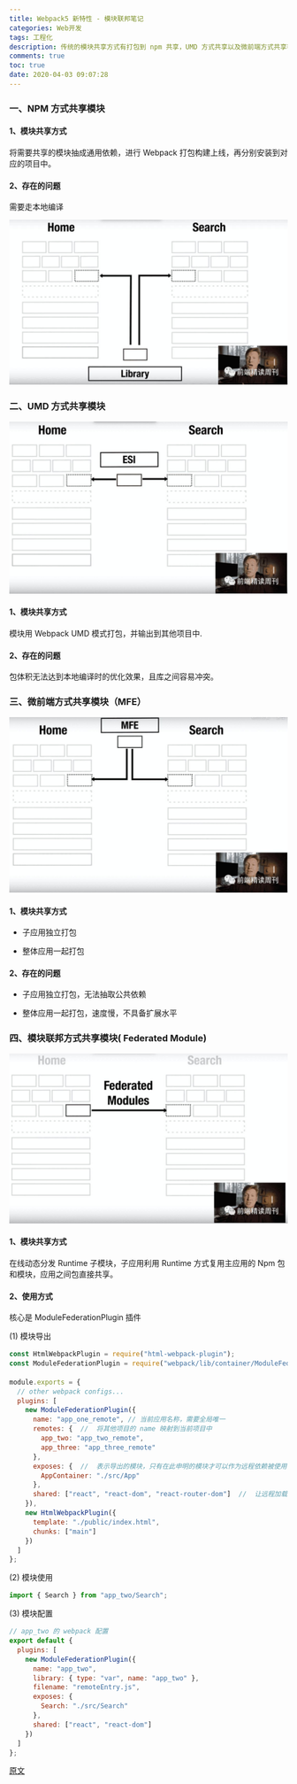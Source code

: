 ```yaml
---
title: Webpack5 新特性 - 模块联邦笔记
categories: Web开发
tags: 工程化
description: 传统的模块共享方式有打包到 npm 共享，UMD 方式共享以及微前端方式共享等，但是这些方式都多少有点问题，Webpack5 新特性模块联邦就是为解决这些问题而生。
comments: true
toc: true
date: 2020-04-03 09:07:28
---
```

<!-- ![NPM 方式共享模块图解](https://raw.githubusercontent.com/Canace22/Assets/main/images/npm.jpeg) -->
### 一、NPM 方式共享模块

#### 1、模块共享方式

将需要共享的模块抽成通用依赖，进行 Webpack 打包构建上线，再分别安装到对应的项目中。

#### 2、存在的问题

需要走本地编译

![NPM 方式共享模块图解](https://raw.githubusercontent.com/Canace22/Assets/main/images/npm.jpeg)

### 二、UMD 方式共享模块

![UMD 方式共享模块图解](https://raw.githubusercontent.com/Canace22/Assets/main/images/umd.jpeg)

#### 1、模块共享方式

模块用 Webpack UMD 模式打包，并输出到其他项目中.

#### 2、存在的问题

包体积无法达到本地编译时的优化效果，且库之间容易冲突。

### 三、微前端方式共享模块（MFE）

![微前端方式共享模块图解](https://raw.githubusercontent.com/Canace22/Assets/main/images/mfe.jpeg)

#### 1、模块共享方式

- 子应用独立打包
  
- 整体应用一起打包

#### 2、存在的问题

- 子应用独立打包，无法抽取公共依赖

- 整体应用一起打包，速度慢，不具备扩展水平

### 四、模块联邦方式共享模块( Federated Module)

![微前端方式共享模块图解](https://raw.githubusercontent.com/Canace22/Assets/main/images/fm.jpeg)

#### 1、模块共享方式

在线动态分发 Runtime 子模块，子应用利用 Runtime 方式复用主应用的 Npm 包和模块，应用之间包直接共享。

#### 2、使用方式

核心是 ModuleFederationPlugin 插件

(1) 模块导出

```js
const HtmlWebpackPlugin = require("html-webpack-plugin");
const ModuleFederationPlugin = require("webpack/lib/container/ModuleFederationPlugin");

module.exports = {
  // other webpack configs...
  plugins: [
    new ModuleFederationPlugin({
      name: "app_one_remote", // 当前应用名称，需要全局唯一
      remotes: {  //  将其他项目的 name 映射到当前项目中
        app_two: "app_two_remote",
        app_three: "app_three_remote"
      },
      exposes: {  //  表示导出的模块，只有在此申明的模块才可以作为远程依赖被使用
        AppContainer: "./src/App"
      },
      shared: ["react", "react-dom", "react-router-dom"]  //  让远程加载的模块对应依赖改为使用本地项目的 React 或 ReactDOM
    }),
    new HtmlWebpackPlugin({
      template: "./public/index.html",
      chunks: ["main"]
    })
  ]
};
```

(2) 模块使用

```js
import { Search } from "app_two/Search";
```

(3) 模块配置

```js
// app_two 的 webpack 配置
export default {
  plugins: [
    new ModuleFederationPlugin({
      name: "app_two",
      library: { type: "var", name: "app_two" },
      filename: "remoteEntry.js",
      exposes: {
        Search: "./src/Search"
      },
      shared: ["react", "react-dom"]
    })
  ]
};
```

[原文](https://mp.weixin.qq.com/s/b5Gl_1yX1enktU9oulO9zg)
